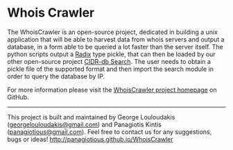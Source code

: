 # Whois Crawler
The WhoisCrawler is an open-source project, dedicated in building a unix application that will be able to harvest data from whois servers and output a database, in a form able to be queried a lot faster than the server itself. The python scripts output a [Radix](https://code.google.com/p/py-radix/) type pickle, that can then be loaded by our other open-source project [CIDR-db Search](https://github.com/panagiotious/CIDR-db-Search). The user needs to obtain a pickle file of the supported format and then import the search module in order to query the database by IP.

For more information please visit the [WhoisCrawler project homepage](http://panagiotious.github.io/WhoisCrawler) on GitHub.

***
This project is built and maintained by George Louloudakis (georgelouloudakis@gmail.com) and Panagiotis Kintis (panagiotious@gmail.com). Feel free to contact us for any suggestions, bugs or ideas!
http://panagiotious.github.io/WhoisCrawler
